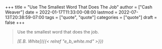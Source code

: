 +++
title = "Use The Smallest Word That Does The Job"
author = ["Cash Weaver"]
date = 2022-01-17T11:33:00-08:00
lastmod = 2022-07-13T20:38:59-07:00
tags = ["quote", "quote"]
categories = ["quote"]
draft = false
+++

> Use the smallest word that does the job.
>
> _[E.B. White]({{< relref "e_b_white.md" >}})_
